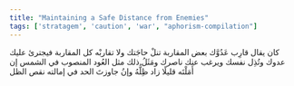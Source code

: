 ```yaml
---
title: "Maintaining a Safe Distance from Enemies"
tags: ['stratagem', 'caution', 'war', "aphorism-compilation"]
---
```


 كان يقال قارِب عَدُوَّك بعض المقاربة تنلْ حاجَتك ولا تقاربْه كل المقاربة فيجترئ عليك عدوك وتُذِل نفسك ويرغب عنك ناصرك ومَثَلُ ذلك مثل العُود المنصوب في الشمس إن أَمَلْتَه قليلًا زاد ظِلُّهُ وإنُ جاوزتَ الحد في إمالته نقص الظل
